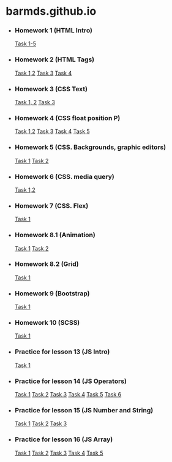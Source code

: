 # barmds.github.io
<ul>
    <li>
        <h3>Homework 1 (HTML Intro)</h3>
        <a href="HomeWork1/index.html" title="HTML Intro">Task 1-5</a>
    </li>
    <li>
        <h3>Homework 2 (HTML Tags)</h3>
        <a href="HomeWork2/task_1_2/index.html" title="List and Table">Task 1,2</a>
        <a href="HomeWork2/task_3/index.html" title="Forms">Task 3</a>
        <a href="HomeWork2/task_4/index.html" title=""> Task 4</a>
    </li>
    <li>
        <h3>Homework 3 (CSS Text)</h3>
        <a href="HomeWork3/task_1/index.html" title="Text Lorem">Task 1, 2</a>
        <a href="HomeWork3/task_3/index.html" title="Icons">Task 3</a>
    </li>
    <li>
        <h3>Homework 4 (CSS float position P)</h3>
        <a href="HomeWork4/task1_2/index.html" title="String Lorem">Task 1,2</a>
        <a href="HomeWork4/task3/index.html" title="Style for List">Task 3</a>
        <a href="HomeWork4/task4/index.html" title="Lending page"> Task 4</a>
        <a href="HomeWork4/task5/index.html" title="Lending page"> Task 5</a>
    </li>
    <li>
        <h3>Homework 5 (CSS. Backgrounds, graphic editors)</h3>
        <a href="HomeWork5/Task1/index.html" title="Lending page">Task 1</a>
        <a href="HomeWork5/Task2/index.html" title="Lending page">Task 2</a>
    </li>
    <li>
        <h3>Homework 6 (CSS. media query)</h3>
        <a href="HomeWork6/index.html" title="Lending page">Task 1,2</a>
    </li>
    <li>
        <h3>Homework 7 (CSS. Flex)</h3>
        <a href="HomeWork7/index.html" title="Lending page">Task 1</a>
    </li>
    <li>
        <h3>Homework 8.1 (Animation)</h3>
        <a href="HomeWork8_1/Task1/index.html" title="Rotate block">Task 1</a>
        <a href="HomeWork8_1/Task2/index.html" title="Animation intro">Task 2</a>
    </li>
    <li>
        <h3>Homework 8.2 (Grid)</h3>
        <a href="HomeWork8_2/Task1/index.html" title="Lending page">Task 1</a>
    </li>
    <li>
        <h3>Homework 9 (Bootstrap)</h3>
        <a href="HomeWork9/Task1/index.html" title="Lending page">Task 1</a>
    </li>
    <li>
        <h3>Homework 10 (SCSS)</h3>
        <a href="HomeWork10/index.html" title="Lending page">Task 1</a>
    </li>
    <li>
        <h3>Practice for lesson 13 (JS Intro)</h3>
        <a href="practice/HomeWork13/Task_1/index.html" title="JS Intro">Task 1</a>
    </li>
    <li>
        <h3>Practice for lesson 14 (JS Operators)</h3>
        <a href="practice/HomeWork14/Task_1/index.html" title="JS Operators">Task 1</a>
        <a href="practice/HomeWork14/Task_2/index.html" title="JS Operators">Task 2</a>
        <a href="practice/HomeWork14/Task_3/index.html" title="JS Operators">Task 3</a>
        <a href="practice/HomeWork14/Task_4/index.html" title="JS Operators">Task 4</a>
        <a href="practice/HomeWork14/Task_5/index.html" title="JS Operators">Task 5</a>
        <a href="practice/HomeWork14/Task_6/index.html" title="JS Operators">Task 6</a>
    </li>
    <li>
        <h3>Practice for lesson 15 (JS Number and String)</h3>
        <a href="practice/HomeWork15/Task_1/index.html" title="JS Number and String">Task 1</a>
        <a href="practice/HomeWork15/Task_2/index.html" title="JS Number and String">Task 2</a>
        <a href="practice/HomeWork15/Task_3/index.html" title="JS Number and String">Task 3</a>
    </li>
    <li>
        <h3>Practice for lesson 16 (JS Array)</h3>
        <a href="practice/HomeWork16/Task_1/index.html" title="JS Array">Task 1</a>
        <a href="practice/HomeWork16/Task_2/index.html" title="JS Array">Task 2</a>
        <a href="practice/HomeWork16/Task_3/index.html" title="JS Array">Task 3</a>
        <a href="practice/HomeWork16/Task_4/index.html" title="JS Array">Task 4</a>
        <a href="practice/HomeWork16/Task_5/index.html" title="JS Array">Task 5</a>
    </li>

</ul>
